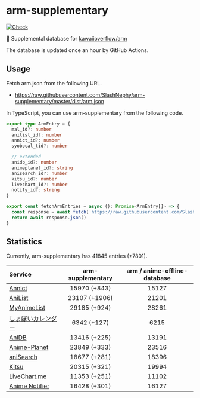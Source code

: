 # arm-supplementary

[![Check](https://github.com/SlashNephy/arm-supplementary/actions/workflows/check-node.yml/badge.svg)](https://github.com/SlashNephy/arm-supplementary/actions/workflows/check-node.yml)

💊 Supplemental database for [kawaiioverflow/arm](https://github.com/kawaiioverflow/arm)

The database is updated once an hour by GitHub Actions.

## Usage

Fetch arm.json from the following URL.

- https://raw.githubusercontent.com/SlashNephy/arm-supplementary/master/dist/arm.json

In TypeScript, you can use arm-supplementary from the following code.

```TypeScript
export type ArmEntry = {
  mal_id?: number
  anilist_id?: number
  annict_id?: number
  syobocal_tid?: number

  // extended
  anidb_id?: number
  animeplanet_id?: string
  anisearch_id?: number
  kitsu_id?: number
  livechart_id?: number
  notify_id?: string
}

export const fetchArmEntries = async (): Promise<ArmEntry[]> => {
  const response = await fetch('https://raw.githubusercontent.com/SlashNephy/arm-supplementary/master/dist/arm.json')
  return await response.json()
}
```

## Statistics

Currently, arm-supplementary has 41845 entries (+7801).

| Service                                     | arm-supplementary | arm / anime-offline-database |
| :------------------------------------------ | :---------------: | :--------------------------: |
| [Annict](https://annict.com)                |   15970 (+843)    |            15127             |
| [AniList](https://anilist.co)               |   23107 (+1906)   |            21201             |
| [MyAnimeList](https://myanimelist.net)      |   29185 (+924)    |            28261             |
| [しょぼいカレンダー](https://cal.syoboi.jp) |    6342 (+127)    |             6215             |
| [AniDB](https://anidb.net)                  |   13416 (+225)    |            13191             |
| [Anime-Planet](https://anime-planet.com)    |   23849 (+333)    |            23516             |
| [aniSearch](https://anisearch.com)          |   18677 (+281)    |            18396             |
| [Kitsu](https://kitsu.io)                   |   20315 (+321)    |            19994             |
| [LiveChart.me](https://livechart.me)        |   11353 (+251)    |            11102             |
| [Anime Notifier](https://notify.moe)        |   16428 (+301)    |            16127             |
